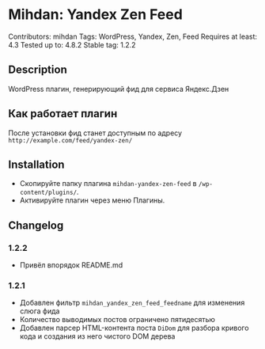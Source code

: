 # Mihdan: Yandex Zen Feed
Contributors: mihdan
Tags: WordPress, Yandex, Zen, Feed
Requires at least: 4.3
Tested up to: 4.8.2
Stable tag: 1.2.2

## Description ##
WordPress плагин, генерирующий фид для сервиса Яндекс.Дзен

## Как работает плагин
После установки фид станет доступным по адресу `http://example.com/feed/yandex-zen/`

## Installation ##
* Скопируйте папку плагина `mihdan-yandex-zen-feed` в `/wp-content/plugins/`.
* Активируйте плагин через меню Плагины.

## Changelog ##

### 1.2.2 ###
* Привёл впорядок README.md

### 1.2.1 ###
* Добавлен фильтр `mihdan_yandex_zen_feed_feedname` для изменения слюга фида
* Количество выводимых постов ограничено пятидесятью
* Добавлен парсер HTML-контента поста `DiDom` для разбора кривого кода и создания из него чистого DOM дерева


